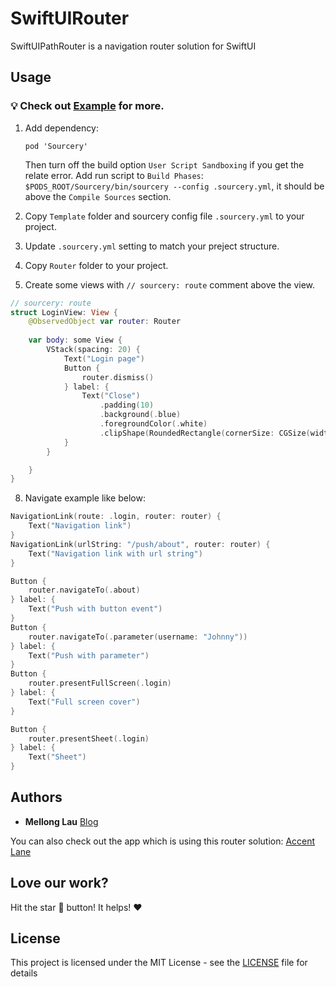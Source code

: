 # SwiftUIRouter
SwiftUIPathRouter is a navigation router solution for SwiftUI

## Usage
### 💡 Check out [Example](https://github.com/MellongLau/SwiftUIPathRouter/tree/main/SwiftUIPathRouter/App) for more.

1. Add dependency:
   
    `pod 'Sourcery'`

   Then turn off the build option `User Script Sandboxing` if you get the relate error.
   Add run script to `Build Phases`: `$PODS_ROOT/Sourcery/bin/sourcery --config .sourcery.yml`, it should be above the `Compile Sources` section.
4. Copy `Template` folder and sourcery config file `.sourcery.yml` to your project.
5. Update `.sourcery.yml` setting to match your preject structure.
6. Copy `Router` folder to your project.
7. Create some views with `// sourcery: route` comment above the view.
``` swift
// sourcery: route
struct LoginView: View {
    @ObservedObject var router: Router
    
    var body: some View {
        VStack(spacing: 20) {
            Text("Login page")
            Button {
                router.dismiss()
            } label: {
                Text("Close")
                    .padding(10)
                    .background(.blue)
                    .foregroundColor(.white)
                    .clipShape(RoundedRectangle(cornerSize: CGSize(width: 10, height: 10)))
            }
        }

    }
}
```
8. Navigate example like below:
```swift
NavigationLink(route: .login, router: router) {
    Text("Navigation link")
}
NavigationLink(urlString: "/push/about", router: router) {
    Text("Navigation link with url string")
}

Button {
    router.navigateTo(.about)
} label: {
    Text("Push with button event")
}
Button {
    router.navigateTo(.parameter(username: "Johnny"))
} label: {
    Text("Push with parameter")
}
Button {
    router.presentFullScreen(.login)
} label: {
    Text("Full screen cover")
}

Button {
    router.presentSheet(.login)
} label: {
    Text("Sheet")
}
```

## Authors
* **Mellong Lau**  [Blog](https://blog.xioayee.top/)

You can also check out the app which is using this router solution: [Accent Lane](https://apps.apple.com/us/app/accent-lane/id6480443984)

## Love our work?
Hit the star 🌟 button! It helps! ❤️

## License

This project is licensed under the MIT License - see the [LICENSE](https://github.com/MellongLau/SwiftUIPathRouter/blob/main/LICENSE) file for details
